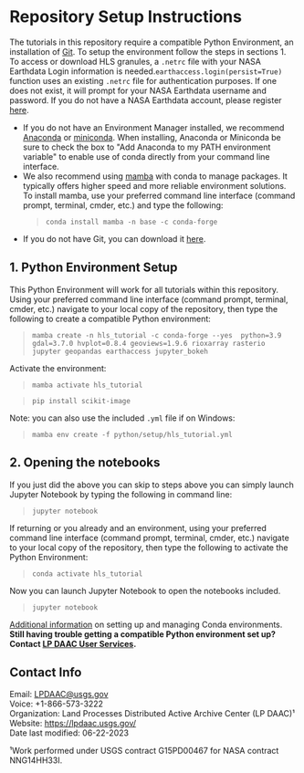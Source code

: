 # Repository Setup Instructions

The tutorials in this repository require a compatible Python Environment, an installation of [Git](https://git-scm.com/downloads). To setup the environment follow the steps in sections 1. To access or download HLS granules, a `.netrc` file with your NASA Earthdata Login information is needed.`earthaccess.login(persist=True)` function uses an existing `.netrc` file for authentication purposes. If one does not exist, it will prompt for your NASA Earthdata username and password. If you do not have a NASA Earthdata account, please register [here](https://urs.earthdata.nasa.gov/users/new).

+ If you do not have an Environment Manager installed, we recommend  [Anaconda](https://www.anaconda.com/products/distribution) or [miniconda](https://docs.conda.io/en/latest/miniconda.html). When installing, Anaconda or Miniconda be sure to check the box to "Add Anaconda to my PATH environment variable" to enable use of conda directly from your command line interface.
+ We also recommend using [mamba](https://mamba.readthedocs.io/en/latest/) with conda to manage packages. It typically offers higher speed and more reliable environment solutions. To install mamba, use your preferred command line interface (command prompt, terminal, cmder, etc.) and type the following:
    > `conda install mamba -n base -c conda-forge`  
+ If you do not have Git, you can download it [here](https://git-scm.com/downloads).  

## 1. Python Environment Setup  

This Python Environment will work for all tutorials within this repository. Using your preferred command line interface (command prompt, terminal, cmder, etc.) navigate to your local copy of the repository, then type the following to create a compatible Python environment:

> `mamba create -n hls_tutorial -c conda-forge --yes  python=3.9 gdal=3.7.0 hvplot=0.8.4 geoviews=1.9.6 rioxarray rasterio jupyter geopandas earthaccess jupyter_bokeh`

Activate the environment:

> `mamba activate hls_tutorial`

> `pip install scikit-image`

Note: you can also use the included `.yml` file if on Windows:  

> `mamba env create -f python/setup/hls_tutorial.yml`  

## 2. Opening the notebooks

If you just did the above you can skip to steps above you can simply launch Jupyter Notebook by typing the following in command line:

> `jupyter notebook`

If returning or you already and an environment, using your preferred command line interface (command prompt, terminal, cmder, etc.) navigate to your local copy of the repository, then type the following to activate the Python Environment:

> `conda activate hls_tutorial`  

Now you can launch Jupyter Notebook to open the notebooks included.

> `jupyter notebook`  

[Additional information](https://conda.io/docs/user-guide/tasks/manage-environments.html) on setting up and managing Conda environments.  
**Still having trouble getting a compatible Python environment set up? Contact [LP DAAC User Services](https://lpdaac.usgs.gov/lpdaac-contact-us/).**  

## Contact Info  

Email: <LPDAAC@usgs.gov>  
Voice: +1-866-573-3222  
Organization: Land Processes Distributed Active Archive Center (LP DAAC)¹  
Website: <https://lpdaac.usgs.gov/>  
Date last modified: 06-22-2023  

¹Work performed under USGS contract G15PD00467 for NASA contract NNG14HH33I.  

